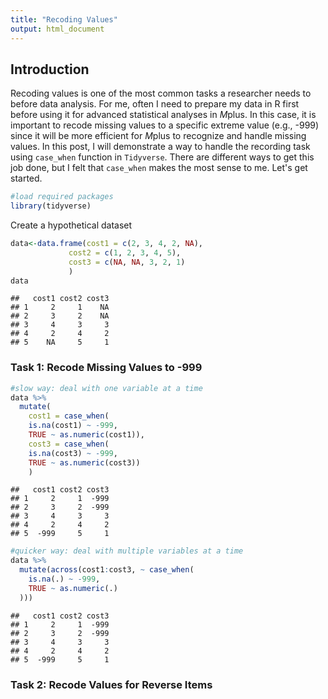 ```yaml
---
title: "Recoding Values"
output: html_document
---
```




## Introduction

Recoding values is one of the most common tasks a researcher needs to before data analysis. For me, often I need to prepare my data in R first before using it for advanced statistical analyses in *M*plus. In this case, it is important to recode missing values to a specific extreme value (e.g., -999) since it will be more efficient for *M*plus to recognize and handle missing values. In this post, I will demonstrate a way to handle the recording task using `case_when` function in `Tidyverse`. There are different ways to get this job done, but I felt that `case_when` makes the most sense to me. Let's get started.


```r
#load required packages
library(tidyverse)
```

Create a hypothetical dataset

```r
data<-data.frame(cost1 = c(2, 3, 4, 2, NA),
             cost2 = c(1, 2, 3, 4, 5),
             cost3 = c(NA, NA, 3, 2, 1)
             )
data
```

```
##   cost1 cost2 cost3
## 1     2     1    NA
## 2     3     2    NA
## 3     4     3     3
## 4     2     4     2
## 5    NA     5     1
```

### Task 1: Recode Missing Values to -999

```r
#slow way: deal with one variable at a time
data %>% 
  mutate(
    cost1 = case_when(
    is.na(cost1) ~ -999, 
    TRUE ~ as.numeric(cost1)),
    cost3 = case_when(
    is.na(cost3) ~ -999, 
    TRUE ~ as.numeric(cost3))
    )
```

```
##   cost1 cost2 cost3
## 1     2     1  -999
## 2     3     2  -999
## 3     4     3     3
## 4     2     4     2
## 5  -999     5     1
```

```r
#quicker way: deal with multiple variables at a time
data %>% 
  mutate(across(cost1:cost3, ~ case_when(
    is.na(.) ~ -999, 
    TRUE ~ as.numeric(.)
  )))
```

```
##   cost1 cost2 cost3
## 1     2     1  -999
## 2     3     2  -999
## 3     4     3     3
## 4     2     4     2
## 5  -999     5     1
```
### Task 2: Recode Values for Reverse Items
